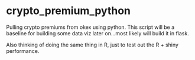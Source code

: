 # crypto_premium_python

Pulling crypto premiums from okex using python.
This script will be a baseline for building some data viz later on...most likely will build it in flask.

Also thinking of doing the same thing in R, just to test out the R + shiny performance.


